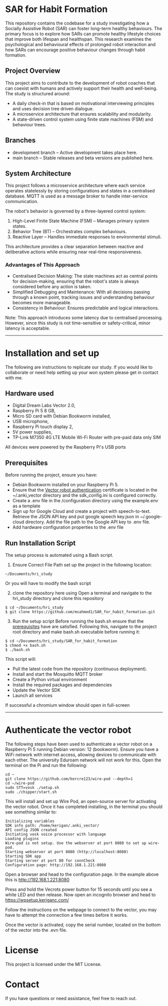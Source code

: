 # SAR for Habit Formation

This repository contains the codebase for a study investigating how a Socially Assistive Robot (SAR) can foster long-term healthy behaviours. The primary focus is to explore how SARs can promote healthy lifestyle choices that improve both lifespan and healthspan. This research examines the psychological and behavioural effects of prolonged robot interaction and how SARs can encourage positive behaviour changes through habit formation.

## Project Overview
This project aims to contribute to the development of robot coaches that can coexist with humans and actively support their health and well-being. The study is structured around:
- A daily check-in that is based on motivational interviewing principles and uses decision tree driven dialogue.
- A microservice architecture that ensures scalability and modularity.
- A state-driven control system using finite state machines (FSM) and behaviour trees.

## Branches
- development branch – Active development takes place here.
- main branch – Stable releases and beta versions are published here.

## System Architecture
This project follows a microservice architecture where each service operates statelessly by storing configurations and states in a centralised database. MQTT is used as a message broker to handle inter-service communication.

The robot's behavior is governed by a three-layered control system:
1. High-Level Finite State Machine (FSM) – Manages primary system states.
2. Behavior Tree (BT) – Orchestrates complex behaviours.
3. Reactive Layer – Handles immediate responses to environmental stimuli.

This architecture provides a clear separation between reactive and deliberative actions while ensuring near real-time responsiveness.

### Advantages of This Approach
- Centralised Decision Making: The state machines act as central points for decision-making, ensuring that the robot's state is always considered before any action is taken.
- Simplified Debugging and Maintenance: With all decisions passing through a known point, tracking issues and understanding behaviour becomes more manageable.
- Consistency in Behaviour: Ensures predictable and logical interactions.

Note: This approach introduces some latency due to centralised processing. However, since this study is not time-sensitive or safety-critical, minor latency is acceptable.

---

# Installation and set up
The following are instructions to replicate our study. If you would like to collaborate or need help setting up your won system please get in contact with me.

## Hardware used
- Digital Dream Labs Vector 2.0,
- Raspberry Pi 5 8 GB,
- Micro SD card with Debian Bookworm installed,
- USB microphone,
- Raspberry Pi touch display 2,
- 5V power supplies,
- TP-Link M7350 4G LTE Mobile Wi-Fi Router with pre-paid data only SIM

All devices were powered by the Raspberry Pi's USB ports

## Prerequisites
Before running the project, ensure you have:
- Debian Bookworm installed on your Raspberry Pi 5.
- Ensure that the [Vector robot authentication](#authenticate-the-vector-robot) certificate is located in the ~/.anki_vector directory and the sdk_config.ini is configured correctly.
- Create a .env file in the /configuration directory using the example.env as a template
- Sign up for Google Cloud and create a project with speech-to-text. Retrieve the JSON API key and put google speech key.json in ~/.google-cloud directory. Add the file path to the Google API key to .env file.
- Add hardware configuration properties to the .env file

## Run Installation Script
The setup process is automated using a Bash script.
1. Ensure Correct File Path
set up the project in the following location:

```
~/Documents/hri_study
```

Or you will have to modify the bash script

2. clone the repository here using
Open a terminal and navigate to the hri_study directory and clone this repository

```
$ cd ~/Documents/hri_study
$ git clone https://github.com/msahmed1/SAR_for_habit_formation.git
```

3. Run the setup script
Before running the bash.sh ensure that the [prerequisites](#prerequisites) have are satisfied. Following this, navigate to the project root directory and make bash.sh executable before running it:

```
$ cd ~/Documents/hri_study/SAR_for_habit_formation
$ chmod +x bash.sh
$ ./bash.sh
```

This script will:
- Pull the latest code from the repository (continuous deployment).
- Install and start the Mosquitto MQTT broker
- Create a Python virtual environment
- Install the required packages and dependencies
- Update the Vector SDK
- Launch all services

If successful a chromium window should open in full-screen

---

# Authenticate the vector robot
The following steps have been used to authenticate a vector robot on a Raspberry Pi 5 running Debian version: 12 (bookworm). Ensure you have a WiFi network with internet access, allowing devices to communicate with each other. The university Eduroam network will not work for this. Open the terminal on the Pi and run the following:

```
cd ~
git clone https://github.com/kercre123/wire-pod --depth=1
cd ~/wire-pod
sudo STT=vosk ./setup.sh
sudo ./chipper/start.sh
```

This will install and set up Wire Pod, an open-source server for activating the vector robot. Once it has completed installing, in the terminal you should see something similar to:

```
Initializing variables
SDK info path: /home/kerigan/.anki_vector/
API config JSON created
Initiating vosk voice processor with language 
Loading plugins
Wire-pod is not setup. Use the webserver at port 8080 to set up wire-pod.
Starting webserver at port 8080 (http://localhost:8080)
Starting SDK app
Starting server at port 80 for connCheck
Configuration page: http://192.168.1.221:8080
```

Open a browser and head to the configuration page. In the example above this is http://192.168.1.221:8080

Press and hold the Vecrots power button for 15 seconds until you see a white LED and then release. Now open an incognito browser and head to https://wpsetup.keriganc.com/

Follow the instructions on the webpage to connect to the vector, you may have to attempt the connection a few times before it works.

Once the vector is activated, copy the serial number, located on the bottom of the vector into the .evn file.

# License
This project is licensed under the MIT License.

# Contact
If you have questions or need assistance, feel free to reach out.
